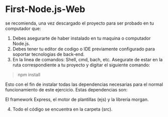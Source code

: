 # First-Node.js-Web

se recomienda, una vez descargado el proyecto para ser probado en tu computador que:

1. Debes asegurarte de haber instalado en tu maquina o computador Node.js.
2. Debes tener tu editor de codigo o IDE previamente configurado para soportar tecnologias de back-end.
3. En la linea de comandos: Shell, cmd, bach, etc. Asegurate de estar en la ruta correspondiente a
tu proyecto y digitar el siguiente comando:

  > npm install

 Esto con el fin de instalar todas las dependencias necesarias para el normal funcionamiento 
 de este ejercicio. Estas dependencias son:

 El framework Express, el motor de plantillas (ejs) y la librería morgan.

4. Todo el código se encuentra en la carpeta (src). 


